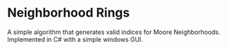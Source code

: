 # Neighborhood Rings

A simple algorithm that generates valid indices for Moore Neighborhoods.
Implemented in C# with a simple windows GUI.
